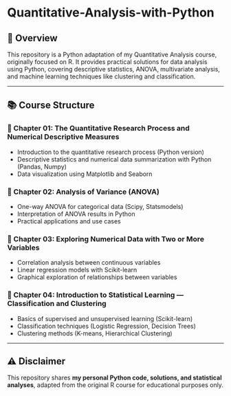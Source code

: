 # Quantitative-Analysis-with-Python


## 🎯 Overview

This repository is a Python adaptation of my Quantitative Analysis course, originally focused on R. It provides practical solutions for data analysis using Python, covering descriptive statistics, ANOVA, multivariate analysis, and machine learning techniques like clustering and classification.

---

## 📚 Course Structure

### 📌 Chapter 01: The Quantitative Research Process and Numerical Descriptive Measures
- Introduction to the quantitative research process (Python version)
- Descriptive statistics and numerical data summarization with Python (Pandas, Numpy)
- Data visualization using Matplotlib and Seaborn

### 📌 Chapter 02: Analysis of Variance (ANOVA)
- One-way ANOVA for categorical data (Scipy, Statsmodels)
- Interpretation of ANOVA results in Python
- Practical applications and use cases

### 📌 Chapter 03: Exploring Numerical Data with Two or More Variables
- Correlation analysis between continuous variables
- Linear regression models with Scikit-learn
- Graphical exploration of relationships between variables

### 📌 Chapter 04: Introduction to Statistical Learning — Classification and Clustering
- Basics of supervised and unsupervised learning (Scikit-learn)
- Classification techniques (Logistic Regression, Decision Trees)
- Clustering methods (K-means, Hierarchical Clustering)

---

## ⚠️ Disclaimer

This repository shares **my personal Python code, solutions, and statistical analyses**, adapted from the original R course for educational purposes only.
